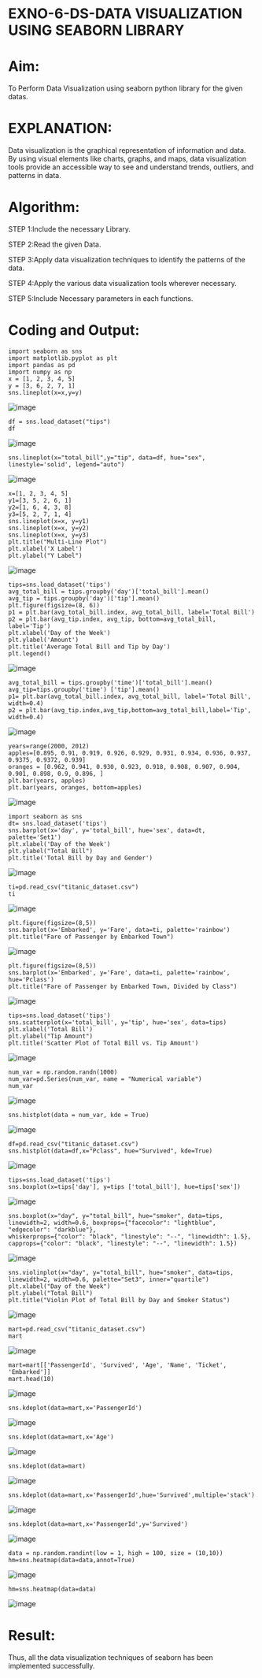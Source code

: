 # EXNO-6-DS-DATA VISUALIZATION USING SEABORN LIBRARY

# Aim:
  To Perform Data Visualization using seaborn python library for the given datas.

# EXPLANATION:
Data visualization is the graphical representation of information and data. By using visual elements like charts, graphs, and maps, data visualization tools provide an accessible way to see and understand trends, outliers, and patterns in data.

# Algorithm:
STEP 1:Include the necessary Library.

STEP 2:Read the given Data.

STEP 3:Apply data visualization techniques to identify the patterns of the data.

STEP 4:Apply the various data visualization tools wherever necessary.

STEP 5:Include Necessary parameters in each functions.

# Coding and Output:

```
import seaborn as sns
import matplotlib.pyplot as plt
import pandas as pd
import numpy as np
x = [1, 2, 3, 4, 5]
y = [3, 6, 2, 7, 1]
sns.lineplot(x=x,y=y)
```
![image](https://github.com/user-attachments/assets/82225779-cf68-49c5-95c4-f2fbfe6ac211)

```
df = sns.load_dataset("tips")
df
```

![image](https://github.com/user-attachments/assets/0203b1a8-f158-4fe7-8fe4-0eb29be2266b)

```
sns.lineplot(x="total_bill",y="tip", data=df, hue="sex", linestyle='solid', legend="auto")
```

![image](https://github.com/user-attachments/assets/875f7582-7612-475d-b2ef-73072a7a8f35)

```
x=[1, 2, 3, 4, 5]
y1=[3, 5, 2, 6, 1]
y2=[1, 6, 4, 3, 8]
y3=[5, 2, 7, 1, 4]
sns.lineplot(x=x, y=y1)
sns.lineplot(x=x, y=y2)
sns.lineplot(x=x, y=y3)
plt.title("Multi-Line Plot")
plt.xlabel('X Label')
plt.ylabel("Y Label")
```

![image](https://github.com/user-attachments/assets/a8801f0f-2a6c-4731-b5af-0dfec0dd5520)

```
tips=sns.load_dataset('tips')
avg_total_bill = tips.groupby('day')['total_bill'].mean()
avg_tip = tips.groupby('day')['tip'].mean()
plt.figure(figsize=(8, 6))
p1 = plt.bar(avg_total_bill.index, avg_total_bill, label='Total Bill')
p2 = plt.bar(avg_tip.index, avg_tip, bottom=avg_total_bill, label='Tip')
plt.xlabel('Day of the Week')
plt.ylabel('Amount')
plt.title('Average Total Bill and Tip by Day')
plt.legend()
```
![image](https://github.com/user-attachments/assets/dc98878a-7ee6-4ccd-84e0-b61c4a61b57f)

```
avg_total_bill = tips.groupby('time')['total_bill'].mean() 
avg_tip=tips.groupby('time') ['tip'].mean()
p1= plt.bar(avg_total_bill.index, avg_total_bill, label='Total Bill', width=0.4)
p2 = plt.bar(avg_tip.index,avg_tip,bottom=avg_total_bill,label='Tip', width=0.4)
```
![image](https://github.com/user-attachments/assets/8b8bc602-fe37-4acf-ad09-ae16cdd83f5c)

```
years=range(2000, 2012)
apples=[0.895, 0.91, 0.919, 0.926, 0.929, 0.931, 0.934, 0.936, 0.937, 0.9375, 0.9372, 0.939] 
oranges = [0.962, 0.941, 0.930, 0.923, 0.918, 0.908, 0.907, 0.904, 0.901, 0.898, 0.9, 0.896, ]
plt.bar(years, apples)
plt.bar(years, oranges, bottom=apples)
```
![image](https://github.com/user-attachments/assets/790afe20-710f-420a-947a-7a5dc577b604)

```
import seaborn as sns
dt= sns.load_dataset('tips')
sns.barplot(x='day', y='total_bill', hue='sex', data=dt, palette='Set1')
plt.xlabel('Day of the Week')
plt.ylabel("Total Bill")
plt.title('Total Bill by Day and Gender')
```

![image](https://github.com/user-attachments/assets/6628a297-6bf7-49bd-890a-15e3e89ceec1)

```
ti=pd.read_csv("titanic_dataset.csv")
ti
```

![image](https://github.com/user-attachments/assets/32ff21b1-5ce3-4786-b646-0d7953399c99)

```
plt.figure(figsize=(8,5))
sns.barplot(x='Embarked', y='Fare', data=ti, palette='rainbow') 
plt.title("Fare of Passenger by Embarked Town")
```

![image](https://github.com/user-attachments/assets/61177564-3cea-4a70-a0f6-385dfad486bd)

```
plt.figure(figsize=(8,5))
sns.barplot(x='Embarked', y='Fare', data=ti, palette='rainbow', hue='Pclass') 
plt.title("Fare of Passenger by Embarked Town, Divided by Class")
```

![image](https://github.com/user-attachments/assets/3c9bdf58-588a-4604-8dcd-9e365bc2c386)

```
tips=sns.load_dataset('tips')
sns.scatterplot(x='total_bill', y='tip', hue='sex', data=tips)
plt.xlabel('Total Bill')
plt.ylabel("Tip Amount")
plt.title('Scatter Plot of Total Bill vs. Tip Amount')
```

![image](https://github.com/user-attachments/assets/f3241119-efe3-46eb-9aec-484fc87e5828)

```
num_var = np.random.randn(1000)
num_var=pd.Series(num_var, name = "Numerical variable")
num_var
```

![image](https://github.com/user-attachments/assets/c024532e-cd3a-48e6-a102-983ef4d35bce)

```
sns.histplot(data = num_var, kde = True)
```

![image](https://github.com/user-attachments/assets/a39614d9-8822-4a40-9b6d-105e73f64ee3)

```
df=pd.read_csv("titanic_dataset.csv")
sns.histplot(data=df,x="Pclass", hue="Survived", kde=True)
```

![image](https://github.com/user-attachments/assets/6f64fc48-30bb-4667-895c-8fcd9e2d15d0)

```
tips=sns.load_dataset('tips')
sns.boxplot(x=tips['day'], y=tips ['total_bill'], hue=tips['sex'])
```

![image](https://github.com/user-attachments/assets/aee3c334-7291-48de-b4a5-cf70389e9bfe)

```
sns.boxplot(x="day", y="total_bill", hue="smoker", data=tips, linewidth=2, width=0.6, boxprops={"facecolor": "lightblue", "edgecolor": "darkblue"},
whiskerprops={"color": "black", "linestyle": "--", "linewidth": 1.5}, capprops={"color": "black", "linestyle": "--", "linewidth": 1.5})
```

![image](https://github.com/user-attachments/assets/cfd6977f-2ffa-4cdc-a13d-28c1c094778e)

```
sns.violinplot(x="day", y="total_bill", hue="smoker", data=tips, linewidth=2, width=0.6, palette="Set3", inner="quartile")
plt.xlabel("Day of the Week")
plt.ylabel("Total Bill")
plt.title("Violin Plot of Total Bill by Day and Smoker Status")
```

![image](https://github.com/user-attachments/assets/ebe442b2-82ce-4bcc-b09a-4e94639460e2)

```
mart=pd.read_csv("titanic_dataset.csv")
mart
```

![image](https://github.com/user-attachments/assets/91421083-e19a-45c0-8b52-246831287021)

```
mart=mart[['PassengerId', 'Survived', 'Age', 'Name', 'Ticket', 'Embarked']] 
mart.head(10)
```

![image](https://github.com/user-attachments/assets/e4126fe7-ba75-42ac-a59d-ebb8aa41682b)

```
sns.kdeplot(data=mart,x='PassengerId')
```

![image](https://github.com/user-attachments/assets/3aa53bbc-8dac-46ef-92ff-267a1c1613ae)

```
sns.kdeplot(data=mart,x='Age')
```

![image](https://github.com/user-attachments/assets/c09e761b-b31a-4244-8832-56130c1c3fc6)

```
sns.kdeplot(data=mart)
```

![image](https://github.com/user-attachments/assets/5ddeecf3-8d56-4d3b-865b-f50246f19902)

```
sns.kdeplot(data=mart,x='PassengerId',hue='Survived',multiple='stack')
```

![image](https://github.com/user-attachments/assets/5c52d0c9-9c89-4610-a099-3e08cc05404a)

```
sns.kdeplot(data=mart,x='PassengerId',y='Survived')
```

![image](https://github.com/user-attachments/assets/36932409-724e-4719-a76f-9c9a12c4c426)

```
data = np.random.randint(low = 1, high = 100, size = (10,10))
hm=sns.heatmap(data=data,annot=True)
```

![image](https://github.com/user-attachments/assets/afc62557-afa1-4309-b012-1cefdeb8614c)

```
hm=sns.heatmap(data=data)
```

![image](https://github.com/user-attachments/assets/b91efa27-28bd-4dd5-815b-a7e0e3ec0611)

# Result:
 Thus, all the data visualization techniques of seaborn has been implemented successfully.
